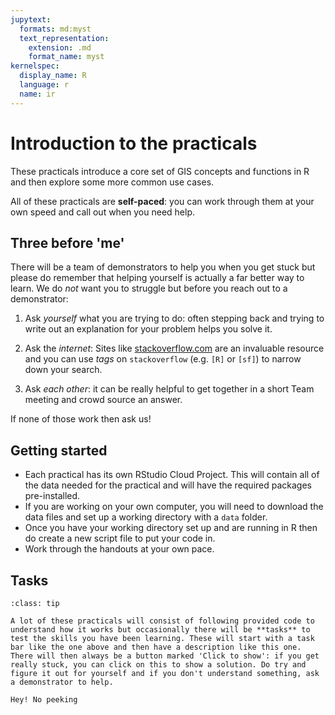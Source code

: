 ```yaml
---
jupytext:
  formats: md:myst
  text_representation:
    extension: .md
    format_name: myst
kernelspec:
  display_name: R
  language: r
  name: ir
---
```


# Introduction to the practicals

These practicals introduce a core set of GIS concepts and functions in R and then explore some more common use cases.

All of these practicals are **self-paced**: you can work through them at your own speed and call out when you need help.

## Three before 'me'

There will be a team of demonstrators to help you when you get stuck but please do remember that helping yourself is actually a far better way to learn. We do _not_ want you to struggle but before you reach out to a demonstrator:

1. Ask *yourself* what you are trying to do: often stepping back and trying to write out an explanation for your problem helps you solve it.

2. Ask the *internet*: Sites like [stackoverflow.com](stackoverflow.com) are an invaluable resource and you can use *tags* on `stackoverflow` (e.g. `[R]` or `[sf]`) to narrow down your search.

3. Ask *each other*: it can be really helpful to get together in a short Team meeting and crowd source an answer.

If none of those work then ask us!

## Getting started

* Each practical has its own RStudio Cloud Project. This will contain all of the data needed for the practical and will have the required packages pre-installed.
* If you are working on your own computer, you will need to download the data files and set up a working directory with a `data` folder.
* Once you have your working directory set up and are running in R then do create a new script file to put your code in.
* Work through the handouts at your own pace.

## Tasks

```{admonition} Introducing tasks
:class: tip

A lot of these practicals will consist of following provided code to understand how it works but occasionally there will be **tasks** to test the skills you have been learning. These will start with a task bar like the one above and then have a description like this one. There will then always be a button marked 'Click to show': if you get really stuck, you can click on this to show a solution. Do try and figure it out for yourself and if you don't understand something, ask a demonstrator to help.
```

```{toggle}
Hey! No peeking
```

